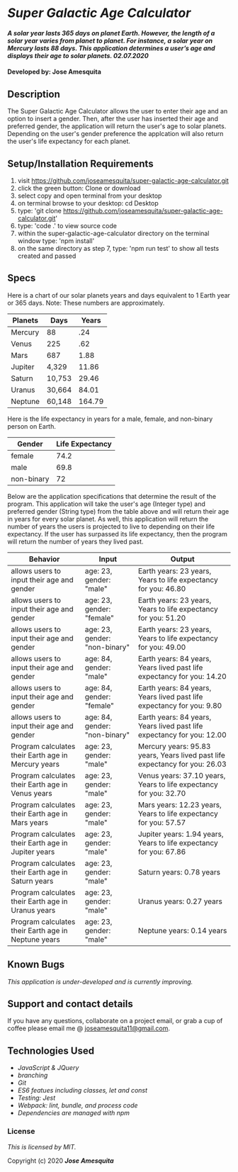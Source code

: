 # _Super Galactic Age Calculator_

#### _A solar year lasts 365 days on planet Earth. However, the length of a solar year varies from planet to planet. For instance, a solar year on Mercury lasts 88 days. This application determines a user’s age and displays their age to solar planets. 02.07.2020_

#### Developed by: Jose Amesquita

## Description

The Super Galactic Age Calculator allows the user to enter their age and an option to insert a gender. Then, after the user has inserted their age and preferred gender, the application will return the user's age to solar planets. Depending on the user's gender preference the applcation will also return the user's life expectancy for each planet. 

## Setup/Installation Requirements

1. visit https://github.com/joseamesquita/super-galactic-age-calculator.git
2. click the green button: Clone or download 
3. select copy and open terminal from your desktop
4. on terminal browse to your desktop: cd Desktop
5. type: 'git clone https://github.com/joseamesquita/super-galactic-age-calculator.git'
6. type: 'code .' to view source code 
7. within the super-galactic-age-calculator directory on the terminal window type: 'npm install'
8. on the same directory as step 7, type: 'npm run test' to show all tests created and passed

## Specs

Here is a chart of our solar planets years and days equivalent to 1 Earth year or 365 days. Note: These numbers are approximately.  

Planets | Days | Years |
--- | --- | --- |
Mercury | 88 | .24 |
Venus | 225 | .62 |
Mars | 687 | 1.88 | 
Jupiter | 4,329 | 11.86 |
Saturn | 10,753 | 29.46 |
Uranus | 30,664 | 84.01 | 
Neptune | 60,148 | 164.79 |

Here is the life expectancy in years for a male, female, and non-binary person on Earth. 

Gender | Life Expectancy | 
--- | --- | 
female | 74.2 | 
male | 69.8 | 
non-binary | 72 | 

Below are the application specifications that determine the result of the program. This application will take the user's age (Integer type) and preferred gender (String type) from the table above and will return their age in years for every solar planet. As well, this application will return the number of years the users is projected to live to depending on their life expectancy. If the user has surpassed its life expectancy, then the program will return the number of years they lived past. 

Behavior | Input | Output |
--- | --- | --- |
allows users to input their age and gender | age: 23, gender: "male" | Earth years: 23 years, Years to life expectancy for you: 46.80
allows users to input their age and gender | age: 23, gender: "female" | Earth years: 23 years, Years to life expectancy for you: 51.20
allows users to input their age and gender | age: 23, gender: "non-binary" | Earth years: 23 years, Years to life expectancy for you: 49.00
allows users to input their age and gender | age: 84, gender: "male" | Earth years: 84 years, Years lived past life expectancy for you: 14.20
allows users to input their age and gender | age: 84, gender: "female" | Earth years: 84 years, Years lived past life expectancy for you: 9.80
allows users to input their age and gender | age: 84, gender: "non-binary" | Earth years: 84 years, Years lived past life expectancy for you: 12.00
Program calculates their Earth age in Mercury years | age: 23, gender: "male" | Mercury years: 95.83 years, Years lived past life expectancy for you: 26.03
Program calculates their Earth age in Venus years | age: 23, gender: "male" | Venus years: 37.10 years, Years to life expectancy for you: 32.70
Program calculates their Earth age in Mars years | age: 23, gender: "male" | Mars years: 12.23 years, Years to life expectancy for you: 57.57 
Program calculates their Earth age in Jupiter years | age: 23, gender: "male" | Jupiter years: 1.94 years, Years to life expectancy for you: 67.86
Program calculates their Earth age in Saturn years | age: 23, gender: "male" | Saturn years: 0.78 years
Program calculates their Earth age in Uranus years | age: 23, gender: "male" | Uranus years: 0.27 years
Program calculates their Earth age in Neptune years | age: 23, gender: "male" | Neptune years: 0.14 years


## Known Bugs

_This application is under-developed and is currently improving._

## Support and contact details

If you have any questions, collaborate on a project email, or grab a cup of coffee please email me @ joseamesquita11@gmail.com. 

## Technologies Used

* _JavaScript & JQuery_
* _branching_
* _Git_
* _ES6 featues including classes, let and const_
* _Testing: Jest_
* _Webpack: lint, bundle, and process code_
* _Dependencies are managed with npm_

### License

*This is licensed by MIT.*

Copyright (c) 2020 **_Jose Amesquita_**